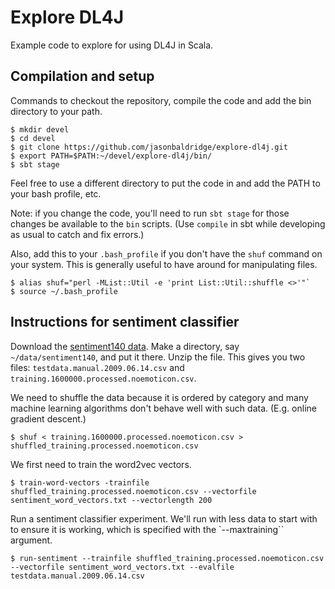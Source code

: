 Explore DL4J
====

Example code to explore for using DL4J in Scala.

## Compilation and setup

Commands to checkout the repository, compile the code and add the bin directory to your path.
  
```
$ mkdir devel
$ cd devel
$ git clone https://github.com/jasonbaldridge/explore-dl4j.git
$ export PATH=$PATH:~/devel/explore-dl4j/bin/
$ sbt stage
```

Feel free to use a different directory to put the code in and add the PATH to your bash profile, etc.

Note: if you change the code, you'll need to run `sbt stage` for those changes be available to the `bin` scripts. (Use `compile` in sbt while developing as usual to catch and fix errors.)

Also, add this to your `.bash_profile` if you don't have the `shuf` command on your system. This is generally useful to have around for manipulating files.

```
$ alias shuf="perl -MList::Util -e 'print List::Util::shuffle <>'"`
$ source ~/.bash_profile
```

## Instructions for sentiment classifier
  
Download the [sentiment140 data](http://cs.stanford.edu/people/alecmgo/trainingandtestdata.zip). Make a directory, say `~/data/sentiment140`, and put it there. Unzip the file. This gives you two files: `testdata.manual.2009.06.14.csv` and `training.1600000.processed.noemoticon.csv`.

We need to shuffle the data because it is ordered by category and many machine learning algorithms don't behave well with such data. (E.g. online gradient descent.)

```
$ shuf < training.1600000.processed.noemoticon.csv > shuffled_training.processed.noemoticon.csv
```

We first need to train the word2vec vectors.

```
$ train-word-vectors -trainfile shuffled_training.processed.noemoticon.csv --vectorfile sentiment_word_vectors.txt --vectorlength 200
```

Run a sentiment classifier experiment. We'll run with less data to start with to ensure it is working, which is specified with the `--maxtraining`` argument.

```
$ run-sentiment --trainfile shuffled_training.processed.noemoticon.csv --vectorfile sentiment_word_vectors.txt --evalfile testdata.manual.2009.06.14.csv
```

